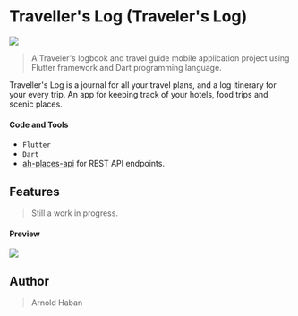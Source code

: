 # Traveller's Log (Traveler's Log)
![](https://img.shields.io/badge/version-1.0.0-blue.svg)
>A Traveler's logbook and travel guide mobile application project using Flutter framework and Dart programming language.

Traveller's Log is a journal for all your travel plans, and a log itinerary for your every trip. An app for keeping track of your hotels, food trips and scenic places.

#### Code and Tools
* ```Flutter```
* ```Dart```
* [ah-places-api](https://github.com/hsbyte/ah-places-api) for REST API endpoints.

## Features
>Still a work in progress.

#### Preview
![](.md/preview.gif)

## Author
>Arnold Haban

